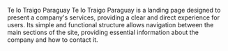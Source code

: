 Te lo Traigo Paraguay
Te lo Traigo Paraguay is a landing page designed to present a company's services, providing a clear and direct experience for users. Its simple and functional structure allows navigation between the main sections of the site, providing essential information about the company and how to contact it.
